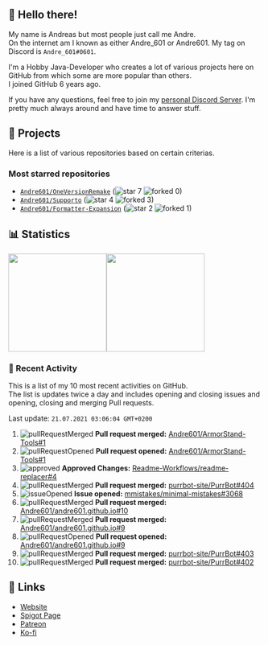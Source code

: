 <!-- Links -->
[purr]: https://purrbot.site
[discord]: https://discord.gg/6dazXp6
[website]: https://andre601.ch
[spigot]: https://www.spigotmc.org/resources/authors/56829/
[patreon]: https://patreon.com/andre_601
[ko-fi]: https://ko-fi.com/andre_601

## 👋 Hello there!
My name is Andreas but most people just call me Andre.  
On the internet am I known as either Andre_601 or Andre601. My tag on Discord is `Andre_601#0601`.

I'm a Hobby Java-Developer who creates a lot of various projects here on GitHub from which some are more popular than others.  
I joined GitHub 6 years ago.

If you have any questions, feel free to join my [personal Discord Server][discord]. I'm pretty much always around and have time to answer stuff.

## 📁 Projects
Here is a list of various repositories based on certain criterias.

### Most starred repositories

- [`Andre601/OneVersionRemake`](https://github.com/Andre601/OneVersionRemake) (![star] 7 ![forked] 0)
- [`Andre601/Supporto`](https://github.com/Andre601/Supporto) (![star] 4 ![forked] 3)
- [`Andre601/Formatter-Expansion`](https://github.com/Andre601/Formatter-Expansion) (![star] 2 ![forked] 1)

## 📊 Statistics
<img height="195px" src="https://github-readme-stats.vercel.app/api?username=Andre601&show_icons=true&hide_rank=true&title_color=3498db&bg_color=ffffff00&text_color=718096&disable_animations=true"><img height="195px" src="https://github-readme-stats.vercel.app/api/top-langs?username=Andre601&layout=compact&title_color=3498db&bg_color=ffffff00&text_color=718096">

### 📜 Recent Activity
This is a list of my 10 most recent activities on GitHub.  
The list is updates twice a day and includes opening and closing issues and opening, closing and merging Pull requests.

<!--RECENT_ACTIVITY:last_update-->
Last update: `21.07.2021 03:06:04 GMT+0200`
<!--RECENT_ACTIVITY:last_update_end-->
<!--RECENT_ACTIVITY:start-->
1. ![pullRequestMerged] **Pull request merged:** [Andre601/ArmorStand-Tools#1](https://github.com/Andre601/ArmorStand-Tools/pull/1)
2. ![pullRequestOpened] **Pull request opened:** [Andre601/ArmorStand-Tools#1](https://github.com/Andre601/ArmorStand-Tools/pull/1)
3. ![approved] **Approved Changes:** [Readme-Workflows/readme-replacer#4](https://github.com/Readme-Workflows/readme-replacer/pull/4#pullrequestreview-710606164)
4. ![pullRequestMerged] **Pull request merged:** [purrbot-site/PurrBot#404](https://github.com/purrbot-site/PurrBot/pull/404)
5. ![issueOpened] **Issue opened:** [mmistakes/minimal-mistakes#3068](https://github.com/mmistakes/minimal-mistakes/issues/3068)
6. ![pullRequestMerged] **Pull request merged:** [Andre601/andre601.github.io#10](https://github.com/Andre601/andre601.github.io/pull/10)
7. ![pullRequestMerged] **Pull request merged:** [Andre601/andre601.github.io#9](https://github.com/Andre601/andre601.github.io/pull/9)
8. ![pullRequestOpened] **Pull request opened:** [Andre601/andre601.github.io#9](https://github.com/Andre601/andre601.github.io/pull/9)
9. ![pullRequestMerged] **Pull request merged:** [purrbot-site/PurrBot#403](https://github.com/purrbot-site/PurrBot/pull/403)
10. ![pullRequestMerged] **Pull request merged:** [purrbot-site/PurrBot#402](https://github.com/purrbot-site/PurrBot/pull/402)
<!--RECENT_ACTIVITY:end-->

## 🔗 Links
- [Website]
- [Spigot Page][spigot]
- [Patreon]
- [Ko-fi]

<!-- Badges -->
[issueOpened]: https://cdn.jsdelivr.net/gh/Readme-Workflows/Readme-Icons@v1.1.0/icons/octicons/IssueOpened.svg
[issueClosed]: https://cdn.jsdelivr.net/gh/Readme-Workflows/Readme-Icons@v1.1.0/icons/octicons/IssueClosed.svg

[pullRequestOpened]: https://cdn.jsdelivr.net/gh/Readme-Workflows/Readme-Icons@v1.1.0/icons/octicons/PullRequestOpened.svg
[pullRequestClosed]: https://cdn.jsdelivr.net/gh/Readme-Workflows/Readme-Icons@v1.1.0/icons/octicons/PullRequestClosed.svg
[pullRequestMerged]: https://cdn.jsdelivr.net/gh/Readme-Workflows/Readme-Icons@v1.1.0/icons/octicons/PullRequestMerged.svg

[comment]: https://cdn.jsdelivr.net/gh/Readme-Workflows/Readme-Icons@v1.1.0/icons/octicons/Comment.svg

[changesRequested]: https://cdn.jsdelivr.net/gh/Readme-Workflows/Readme-Icons@v1.1.0/icons/octicons/RequestedChanges.svg
[approved]: https://cdn.jsdelivr.net/gh/Readme-Workflows/Readme-Icons@v1.1.0/icons/octicons/ApprovedChanges.svg
[repoCreated]: https://cdn.jsdelivr.net/gh/Readme-Workflows/Readme-Icons@v1.1.0/icons/octicons/Repository.svg

[release]: https://cdn.jsdelivr.net/gh/Readme-Workflows/Readme-Icons@v1.1.0/icons/octicons/Release.svg
[star]: https://cdn.jsdelivr.net/gh/Readme-Workflows/Readme-Icons@v1.1.0/icons/octicons/StarredRepository.svg
[wiki]: https://cdn.jsdelivr.net/gh/Readme-Workflows/Readme-Icons@v1.1.0/icons/octicons/Wiki.svg
[forked]: https://cdn.jsdelivr.net/gh/Readme-Workflows/Readme-Icons@main/icons/octicons/ForkedRepository.svg
